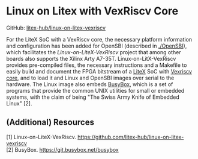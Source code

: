 # Linux on Litex with VexRiscv Core

GitHub: [litex-hub/linux-on-litex-vexriscv](https://github.com/litex-hub/linux-on-litex-vexriscv)

For the LiteX SoC with a VexRiscv core, the necessary platform information and configuration has been added for OpenSBI (described in [./OpenSBI](documentation/FPGAs/3_Linux-on-RISCV/OpenSBI.md)), which facilitates the *Linux-on-LiteX-VexRiscv* project that among other boards also supports the Xilinx Arty A7-35T. Linux-on-LitX-VexRiscv provides pre-compiled files, the necessary instructions and a Makefile to easily build and document the FPGA bitstream of a [LiteX](documentation/FPGAs/2_RISCV-on-FPGA/2-3_LiteX_Soc-Builder.md) SoC with [Vexriscv core](documentation/FPGAs/2_RISCV-on-FPGA/2-2_VexRiscv_Soft-CPU.md), and to load it and Linux and OpenSBI images over serial to the hardware.
The Linux image also embeds [BusyBox](https://git.busybox.net/busybox), which is a set of programs that provide the common UNIX utilities for small or embedded systems, with the claim of being "The Swiss Army Knife of Embedded Linux" [2].

## (Additional) Resources

[1] Linux-on-LiteX-VexRiscv. <https://github.com/litex-hub/linux-on-litex-vexriscv>  
[2] BusyBox. <https://git.busybox.net/busybox>
